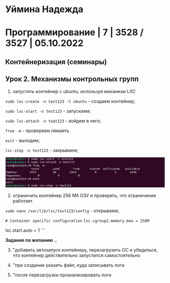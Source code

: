 # Уймина Надежда 

# Программирование | 7 | 3528 / 3527 | 05.10.2022

## Контейнеризация (семинары)

## Урок 2. Механизмы контрольных групп

1) запустить контейнер с ubuntu, используя механизм LXC

`sudo lxc-create -n test123 -t ubuntu` - создаем контейнер;

`sudo lxc-start -n test123` - запускаем;

`sudo lxc-attach -n teat123` - войдем в него;

`free -m` - проверяем пямаять

`exit` - выходим;

`lxc-stop -n test123` - закрываем;

![скрин выполненой работы](Screen/Homework2_1.png)

2) ограничить контейнер 256 Мб ОЗУ и проверить, что ограничение работает

`sudo nano /var/lib/lxc/test123/config` - открываем;

`# Container specific configuration`
`lxc.cgroup2.memory.max = 256M`
 
lxc.start.auto  =  1
\```


**Задание по желанию ..**

3) "добавить автозапуск контейнеру, перезагрузить ОС и убедиться, что контейнер действительно запустился самостоятельно

4) "при создании указать файл, куда записывать логи

5) "после перезагрузки проанализировать логи

